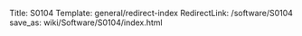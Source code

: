 Title: S0104
Template: general/redirect-index
RedirectLink: /software/S0104
save_as: wiki/Software/S0104/index.html